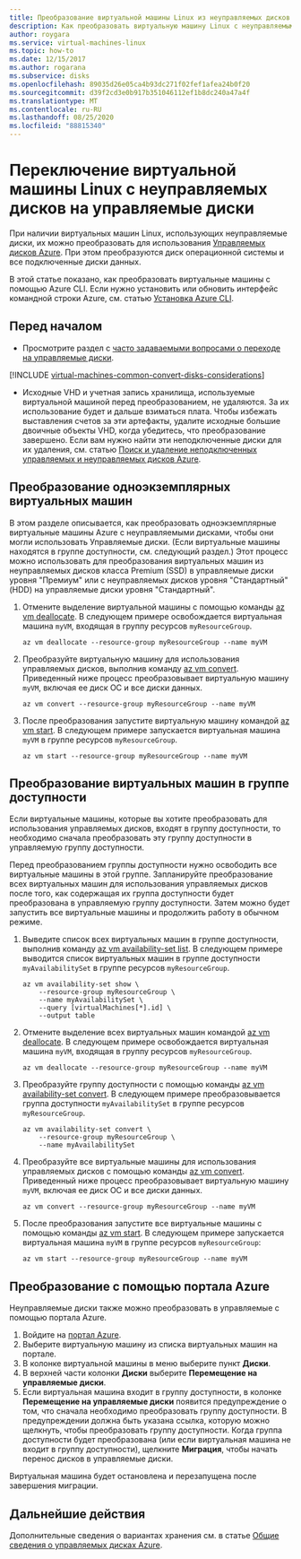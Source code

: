 ```yaml
---
title: Преобразование виртуальной машины Linux из неуправляемых дисков в управляемые диски
description: Как преобразовать виртуальную машину Linux с неуправляемыми дисками на управляемые диски с помощью Azure CLI.
author: roygara
ms.service: virtual-machines-linux
ms.topic: how-to
ms.date: 12/15/2017
ms.author: rogarana
ms.subservice: disks
ms.openlocfilehash: 89035d26e05ca4b93dc271f02fef1afea24b0f20
ms.sourcegitcommit: d39f2cd3e0b917b351046112ef1b8dc240a47a4f
ms.translationtype: MT
ms.contentlocale: ru-RU
ms.lasthandoff: 08/25/2020
ms.locfileid: "88815340"
---
```

# <a name="convert-a-linux-virtual-machine-from-unmanaged-disks-to-managed-disks"></a>Переключение виртуальной машины Linux с неуправляемых дисков на управляемые диски

При наличии виртуальных машин Linux, использующих неуправляемые диски, их можно преобразовать для использования [Управляемых дисков Azure](../managed-disks-overview.md). При этом преобразуются диск операционной системы и все подключенные диски данных.

В этой статье показано, как преобразовать виртуальные машины с помощью Azure CLI. Если нужно установить или обновить интерфейс командной строки Azure, см. статью [Установка Azure CLI](/cli/azure/install-azure-cli). 

## <a name="before-you-begin"></a>Перед началом
* Просмотрите раздел с [часто задаваемыми вопросами о переходе на управляемые диски](../faq-for-disks.md#migrate-to-managed-disks).

[!INCLUDE [virtual-machines-common-convert-disks-considerations](../../../includes/virtual-machines-common-convert-disks-considerations.md)]

* Исходные VHD и учетная запись хранилища, используемые виртуальной машиной перед преобразованием, не удаляются. За их использование будет и дальше взиматься плата. Чтобы избежать выставления счетов за эти артефакты, удалите исходные большие двоичные объекты VHD, когда убедитесь, что преобразование завершено. Если вам нужно найти эти неподключенные диски для их удаления, см. статью [Поиск и удаление неподключенных управляемых и неуправляемых дисков Azure](find-unattached-disks.md).

## <a name="convert-single-instance-vms"></a>Преобразование одноэкземплярных виртуальных машин
В этом разделе описывается, как преобразовать одноэкземплярные виртуальные машины Azure с неуправляемыми дисками, чтобы они могли использовать Управляемые диски. (Если виртуальные машины находятся в группе доступности, см. следующий раздел.) Этот процесс можно использовать для преобразования виртуальных машин из неуправляемых дисков класса Premium (SSD) в управляемые диски уровня "Премиум" или с неуправляемых дисков уровня "Стандартный" (HDD) на управляемые диски уровня "Стандартный".

1. Отмените выделение виртуальной машины с помощью команды [az vm deallocate](/cli/azure/vm). В следующем примере освобождается виртуальная машина `myVM`, входящая в группу ресурсов `myResourceGroup`.

    ```azurecli
    az vm deallocate --resource-group myResourceGroup --name myVM
    ```

2. Преобразуйте виртуальную машину для использования управляемых дисков, выполнив команду [az vm convert](/cli/azure/vm). Приведенный ниже процесс преобразовывает виртуальную машину `myVM`, включая ее диск ОС и все диски данных.

    ```azurecli
    az vm convert --resource-group myResourceGroup --name myVM
    ```

3. После преобразования запустите виртуальную машину командой [az vm start](/cli/azure/vm). В следующем примере запускается виртуальная машина `myVM` в группе ресурсов `myResourceGroup`.

    ```azurecli
    az vm start --resource-group myResourceGroup --name myVM
    ```

## <a name="convert-vms-in-an-availability-set"></a>Преобразование виртуальных машин в группе доступности

Если виртуальные машины, которые вы хотите преобразовать для использования управляемых дисков, входят в группу доступности, то необходимо сначала преобразовать эту группу доступности в управляемую группу доступности.

Перед преобразованием группы доступности нужно освободить все виртуальные машины в этой группе. Запланируйте преобразование всех виртуальных машин для использования управляемых дисков после того, как содержащая их группа доступности будет преобразована в управляемую группу доступности. Затем можно будет запустить все виртуальные машины и продолжить работу в обычном режиме.

1. Выведите список всех виртуальных машин в группе доступности, выполнив команду [az vm availability-set list](/cli/azure/vm/availability-set). В следующем примере выводится список виртуальных машин в группе доступности `myAvailabilitySet` в группе ресурсов `myResourceGroup`.

    ```azurecli
    az vm availability-set show \
        --resource-group myResourceGroup \
        --name myAvailabilitySet \
        --query [virtualMachines[*].id] \
        --output table
    ```

2. Отмените выделение всех виртуальных машин командой [az vm deallocate](/cli/azure/vm). В следующем примере освобождается виртуальная машина `myVM`, входящая в группу ресурсов `myResourceGroup`.

    ```azurecli
    az vm deallocate --resource-group myResourceGroup --name myVM
    ```

3. Преобразуйте группу доступности с помощью команды [az vm availability-set convert](/cli/azure/vm/availability-set). В следующем примере преобразовывается группа доступности `myAvailabilitySet` в группе ресурсов `myResourceGroup`.

    ```azurecli
    az vm availability-set convert \
        --resource-group myResourceGroup \
        --name myAvailabilitySet
    ```

4. Преобразуйте все виртуальные машины для использования управляемых дисков с помощью команды [az vm convert](/cli/azure/vm). Приведенный ниже процесс преобразовывает виртуальную машину `myVM`, включая ее диск ОС и все диски данных.

    ```azurecli
    az vm convert --resource-group myResourceGroup --name myVM
    ```

5. После преобразования запустите все виртуальные машины с помощью команды [az vm start](/cli/azure/vm). В следующем примере запускается виртуальная машина `myVM` в группе ресурсов `myResourceGroup`:

    ```azurecli
    az vm start --resource-group myResourceGroup --name myVM
    ```

## <a name="convert-using-the-azure-portal"></a>Преобразование с помощью портала Azure

Неуправляемые диски также можно преобразовать в управляемые с помощью портала Azure.

1. Войдите на [портал Azure](https://portal.azure.com).
2. Выберите виртуальную машину из списка виртуальных машин на портале.
3. В колонке виртуальной машины в меню выберите пункт **Диски**.
4. В верхней части колонки **Диски** выберите **Перемещение на управляемые диски**.
5. Если виртуальная машина входит в группу доступности, в колонке **Перемещение на управляемые диски** появится предупреждение о том, что сначала необходимо преобразовать группу доступности. В предупреждении должна быть указана ссылка, которую можно щелкнуть, чтобы преобразовать группу доступности. Когда группа доступности будет преобразована (или если виртуальная машина не входит в группу доступности), щелкните **Миграция**, чтобы начать перенос дисков в управляемые диски.

Виртуальная машина будет остановлена и перезапущена после завершения миграции.

## <a name="next-steps"></a>Дальнейшие действия

Дополнительные сведения о вариантах хранения см. в статье [Общие сведения о управляемых дисках Azure](../managed-disks-overview.md).
